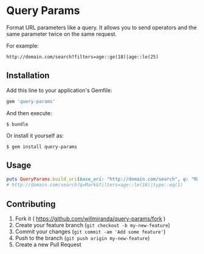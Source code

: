 # Query Params

Format URL parameters like a query.
It allows you to send operators and the same parameter twice on the same request. 

For example: 
```
http://domain.com/search?filters=age::ge(18)|age::le(25)
```

## Installation

Add this line to your application's Gemfile:

```ruby
gem 'query-params'
```

And then execute:

    $ bundle

Or install it yourself as:

    $ gem install query-params

## Usage

```ruby
puts QueryParams.build_uri(base_uri: "http://domain.com/search", q: "Mark", conditions: ["age <= 18", "type = 1"])
# http://domain.com/search?q=Mark&filters=age::le(18)|type::eq(1)
```

## Contributing

1. Fork it ( https://github.com/willmiranda/query-params/fork )
2. Create your feature branch (`git checkout -b my-new-feature`)
3. Commit your changes (`git commit -am 'Add some feature'`)
4. Push to the branch (`git push origin my-new-feature`)
5. Create a new Pull Request

